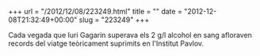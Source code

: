 +++
url = "/2012/12/08/223249.html"
title = ""
date = "2012-12-08T21:32:49+00:00"
slug = "223249"
+++

<p>Cada vegada que Iuri Gagarin superava els 2 g/l alcohol en sang afloraven records del viatge teòricament suprimits en l'Institut Pavlov.</p>
